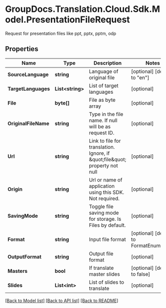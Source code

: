 # GroupDocs.Translation.Cloud.Sdk.Model.PresentationFileRequest
Request for presentation files like ppt, pptx, pptm, odp

## Properties

Name | Type | Description | Notes
------------ | ------------- | ------------- | -------------
**SourceLanguage** | **string** | Language of original file | [optional] [default to "en"]
**TargetLanguages** | **List&lt;string&gt;** | List of target languages | [optional] 
**File** | **byte[]** | File as byte array | [optional] 
**OriginalFileName** | **string** | Type in the file name. If null will be as request ID. | [optional] 
**Url** | **string** | Link to file for translation. Ignore, if \&quot;file\&quot; property not null | [optional] 
**Origin** | **string** | Url or name of application using this SDK. Not required. | [optional] 
**SavingMode** | **string** | Toggle file saving mode for storage.  Is Files by default. | [optional] 
**Format** | **string** | Input file format | [optional] [default to FormatEnum.Pptx]
**OutputFormat** | **string** | Output file format | [optional] 
**Masters** | **bool** | If translate master slides | [optional] [default to false]
**Slides** | **List&lt;int&gt;** | List of slides to translate | [optional] 

[[Back to Model list]](../README.md#documentation-for-models) [[Back to API list]](../README.md#documentation-for-api-endpoints) [[Back to README]](../README.md)


